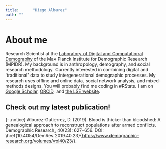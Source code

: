 ```yaml
---
title: 		"Diego Alburez"
path: ""
---
```


# About me

Research Scientist at the [Laboratory of Digital and Computational Demography](https://www.demogr.mpg.de/en/laboratories/digital_and_computational_demography_5555/default.htm) of the Max Planck Institute for Demographic Research (MPIDR). My background is in anthropology, demography, and social research methodology. Currently interested in combining digital and 'traditional' data to study intergenerational demographic processes. My research uses offline and online data, social network analysis, and mixed-methods designs. You will probably find me coding in #RStats. I am on [Google Scholar](https://scholar.google.co.uk/citations?hl=en&user=uyx520sAAAAJ&view_op=list_works&gmla=AJsN-F5Qqb0hd3B0qivi8Hgo906iqIDsIV4_AoQ_AXo4d7tK9JWn3vD5Uh_DdsT3nJNg_fWgYuma6tRQ83kVBljTd346Abk1aRJ77fnNsqC1GPM4jlU03Pc), [ORCID](http://orcid.org/0000-0002-9823-5179), and [the LSE website](http://www.lse.ac.uk/social-policy/people/research-students/Diego-Alburez-Gutiérrez).

## 	Check out my latest publication!

{: .notice}
Alburez-Gutierrez, D. (2019). Blood is thicker than bloodshed: A genealogical approach to reconstruct populations after armed conflicts. Demographic Research, 40(23): 627-656. DOI: \href{10.4054/DemRes.2019.40.23}{https://www.demographic-research.org/volumes/vol40/23/}.